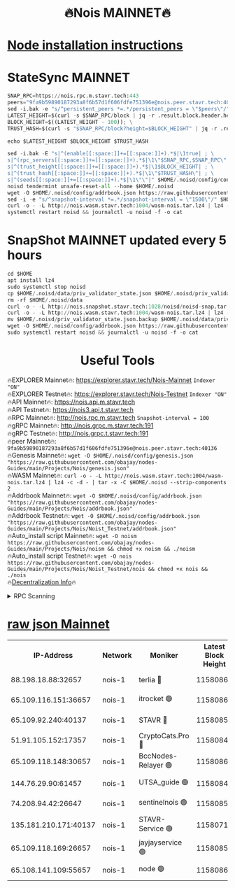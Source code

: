 <h1 align="center"> 🔥Nois MAINNET🔥</h1>

[Node installation instructions](https://github.com/obajay/nodes-Guides/tree/main/Projects/Nois)
=
# StateSync MAINNET
```python
SNAP_RPC=https://nois.rpc.m.stavr.tech:443
peers="9fa9b59890187293a8f6b57d1f606fdfe751396e@nois.peer.stavr.tech:40136"
sed -i.bak -e "s/^persistent_peers *=.*/persistent_peers = \"$peers\"/" $HOME/.noisd/config/config.toml
LATEST_HEIGHT=$(curl -s $SNAP_RPC/block | jq -r .result.block.header.height); \
BLOCK_HEIGHT=$((LATEST_HEIGHT - 100)); \
TRUST_HASH=$(curl -s "$SNAP_RPC/block?height=$BLOCK_HEIGHT" | jq -r .result.block_id.hash)

echo $LATEST_HEIGHT $BLOCK_HEIGHT $TRUST_HASH

sed -i.bak -E "s|^(enable[[:space:]]+=[[:space:]]+).*$|\1true| ; \
s|^(rpc_servers[[:space:]]+=[[:space:]]+).*$|\1\"$SNAP_RPC,$SNAP_RPC\"| ; \
s|^(trust_height[[:space:]]+=[[:space:]]+).*$|\1$BLOCK_HEIGHT| ; \
s|^(trust_hash[[:space:]]+=[[:space:]]+).*$|\1\"$TRUST_HASH\"| ; \
s|^(seeds[[:space:]]+=[[:space:]]+).*$|\1\"\"|" $HOME/.noisd/config/config.toml
noisd tendermint unsafe-reset-all --home $HOME/.noisd
wget -O $HOME/.noisd/config/addrbook.json https://raw.githubusercontent.com/obajay/nodes-Guides/main/Projects/Nois/addrbook.json
sed -i -e "s/^snapshot-interval *=.*/snapshot-interval = \"1500\"/" $HOME/.noisd/config/app.toml
curl -o - -L http://nois.wasm.stavr.tech:1004/wasm-nois.tar.lz4 | lz4 -c -d - | tar -x -C $HOME/.noisd --strip-components 2
systemctl restart noisd && journalctl -u noisd -f -o cat

```

# SnapShot MAINNET updated every 5 hours
```python
cd $HOME
apt install lz4
sudo systemctl stop noisd
cp $HOME/.noisd/data/priv_validator_state.json $HOME/.noisd/priv_validator_state.json.backup
rm -rf $HOME/.noisd/data
curl -o - -L http://nois.snapshot.stavr.tech:1028/noisd/noisd-snap.tar.lz4 | lz4 -c -d - | tar -x -C $HOME/.noisd --strip-components 2
curl -o - -L http://nois.wasm.stavr.tech:1004/wasm-nois.tar.lz4 | lz4 -c -d - | tar -x -C $HOME/.noisd --strip-components 2
mv $HOME/.noisd/priv_validator_state.json.backup $HOME/.noisd/data/priv_validator_state.json
wget -O $HOME/.noisd/config/addrbook.json https://raw.githubusercontent.com/obajay/nodes-Guides/main/Projects/Nois/addrbook.json
sudo systemctl restart noisd && journalctl -u noisd -f -o cat
```
 <h1 align="center"> Useful Tools</h1>

🔥EXPLORER Mainnet🔥:       https://explorer.stavr.tech/Nois-Mainnet         `Indexer "ON"` \
🔥EXPLORER Testnet🔥:         https://explorer.stavr.tech/Nois-Testnet                 `Indexer "ON"` \
🔥API Mainnet🔥:                    https://nois.api.m.stavr.tech \
🔥API Testnet🔥:                      https://nois3.api.t.stavr.tech \
🔥RPC Mainnet🔥:                   http://nois.rpc.m.stavr.tech          `Snapshot-interval = 100` \
🔥gRPC Mainnet🔥:                 http://nois.grpc.m.stavr.tech:191 \
🔥gRPC Testnet🔥:                   http://nois.grpc.t.stavr.tech:191 \
🔥peer Mainnet🔥:           `9fa9b59890187293a8f6b57d1f606fdfe751396e@nois.peer.stavr.tech:40136` \
🔥Genesis Mainnet🔥:     ```wget -O $HOME/.noisd/config/genesis.json "https://raw.githubusercontent.com/obajay/nodes-Guides/main/Projects/Nois/genesis.json"``` \
🔥WASM Mainnet🔥:        ```curl -o - -L http://nois.wasm.stavr.tech:1004/wasm-nois.tar.lz4 | lz4 -c -d - | tar -x -C $HOME/.noisd --strip-components 2``` \
🔥Addrbook Mainnet🔥:    ```wget -O $HOME/.noisd/config/addrbook.json "https://raw.githubusercontent.com/obajay/nodes-Guides/main/Projects/Nois/addrbook.json"``` \
🔥Addrbook Testnet🔥:    ```wget -O $HOME/.noisd/config/addrbook.json "https://raw.githubusercontent.com/obajay/nodes-Guides/main/Projects/Nois/Noist_Testnet/addrbook.json"``` \
🔥Auto_install script Mainnet🔥: ```wget -O noism https://raw.githubusercontent.com/obajay/nodes-Guides/main/Projects/Nois/noism && chmod +x noism && ./noism``` \
🔥Auto_install script Testnet🔥: ```wget -O nois https://raw.githubusercontent.com/obajay/nodes-Guides/main/Projects/Nois/Noist_Testnet/nois && chmod +x nois && ./nois``` \
🔥[Decentralization Info](https://github.com/obajay/StateSync-snapshots/tree/main/Projects/Nois/Decentralization)🔥


<details>
<summary>RPC Scanning</summary>

<h2 align="center"> We scan nodes in real time every 4 hours. And we provide the final result of RPC endpoints.
We cannot influence the operation of these nodes in any way. </h2>


```python
If Voting Power is higher than 0 --> then the Node is a validator of the network and may be subject to attack and be a potential threat to the chain.
```
```python
We marked such validators with a red symbol
```

</details>

[raw json Mainnet](https://rpc-check.noism.stavr.tech/noism/rpc-noism-result.json)
=



<table><tr><th>IP-Address</th><th>Network</th><th>Moniker</th><th>Latest Block Height</th><th>Earliest Block Height</th><th>Catching Up</th><th>Tx Index</th><th>Voting Power</th><th>Scan Time</th></tr><tr><td>88.198.18.88:32657</td><td>nois-1</td><td>terlia 🔴</td><td>11580862</td><td>8048250</td><td>False</td><td>on</td><td>749795</td><td>2024-02-09T20:20:09.897784372UTC</td></tr><tr><td>65.109.116.151:36657</td><td>nois-1</td><td>itrocket 🟢</td><td>11580865</td><td>8896001</td><td>False</td><td>on</td><td>0</td><td>2024-02-09T20:20:16.821009617UTC</td></tr><tr><td>65.109.92.240:40137</td><td>nois-1</td><td>STAVR 🔴</td><td>11580851</td><td>9359996</td><td>False</td><td>on</td><td>807413</td><td>2024-02-09T20:19:43.974084056UTC</td></tr><tr><td>51.91.105.152:17357</td><td>nois-1</td><td>CryptoCats.Pro 🔴</td><td>11580842</td><td>10276766</td><td>False</td><td>on</td><td>845117</td><td>2024-02-09T20:19:22.597783193UTC</td></tr><tr><td>65.109.118.148:30657</td><td>nois-1</td><td>BccNodes-Relayer 🟢</td><td>11580865</td><td>10878428</td><td>False</td><td>on</td><td>0</td><td>2024-02-09T20:20:17.139758402UTC</td></tr><tr><td>144.76.29.90:61457</td><td>nois-1</td><td>UTSA_guide 🟢</td><td>11580842</td><td>11208001</td><td>False</td><td>on</td><td>0</td><td>2024-02-09T20:19:22.857512279UTC</td></tr><tr><td>74.208.94.42:26647</td><td>nois-1</td><td>sentinelnois 🟢</td><td>11580858</td><td>11324428</td><td>False</td><td>on</td><td>0</td><td>2024-02-09T20:20:01.466083038UTC</td></tr><tr><td>135.181.210.171:40137</td><td>nois-1</td><td>STAVR-Service 🟢</td><td>11580710</td><td>11425713</td><td>False</td><td>on</td><td>0</td><td>2024-02-09T20:19:43.651544396UTC</td></tr><tr><td>65.109.118.169:26657</td><td>nois-1</td><td>jayjayservice 🟢</td><td>11580857</td><td>11427217</td><td>False</td><td>on</td><td>0</td><td>2024-02-09T20:19:58.658663774UTC</td></tr><tr><td>65.108.141.109:55657</td><td>nois-1</td><td>node 🟢</td><td>11580862</td><td>11498083</td><td>False</td><td>on</td><td>0</td><td>2024-02-09T20:20:10.258856602UTC</td></tr></table>
